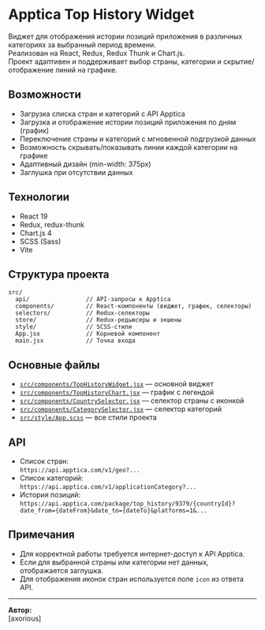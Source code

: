 # Apptica Top History Widget

Виджет для отображения истории позиций приложения в различных категориях за выбранный период времени.  
Реализован на React, Redux, Redux Thunk и Chart.js.  
Проект адаптивен и поддерживает выбор страны, категории и скрытие/отображение линий на графике.

## Возможности

- Загрузка списка стран и категорий с API Apptica
- Загрузка и отображение истории позиций приложения по дням (график)
- Переключение страны и категорий с мгновенной подгрузкой данных
- Возможность скрывать/показывать линии каждой категории на графике
- Адаптивный дизайн (min-width: 375px)
- Заглушка при отсутствии данных

## Технологии

- React 19
- Redux, redux-thunk
- Chart.js 4
- SCSS (Sass)
- Vite

## Структура проекта

```
src/
  api/                // API-запросы к Apptica
  components/         // React-компоненты (виджет, график, селекторы)
  selectors/          // Redux-селекторы
  store/              // Redux-редьюсеры и экшены
  style/              // SCSS-стили
  App.jsx             // Корневой компонент
  main.jsx            // Точка входа
```

## Основные файлы

- [`src/components/TopHistoryWidget.jsx`](src/components/TopHistoryWidget.jsx) — основной виджет
- [`src/components/TopHistoryChart.jsx`](src/components/TopHistoryChart.jsx) — график с легендой
- [`src/components/CountrySelector.jsx`](src/components/CountrySelector.jsx) — селектор страны с иконкой
- [`src/components/CategorySelector.jsx`](src/components/CategorySelector.jsx) — селектор категорий
- [`src/style/App.scss`](src/style/App.scss) — все стили проекта

## API

- Список стран:  
  `https://api.apptica.com/v1/geo?...`
- Список категорий:  
  `https://api.apptica.com/v1/applicationCategory?...`
- История позиций:  
  `https://api.apptica.com/package/top_history/9379/{countryId}?date_from={dateFrom}&date_to={dateTo}&platforms=1&...`

## Примечания

- Для корректной работы требуется интернет-доступ к API Apptica.
- Если для выбранной страны или категории нет данных, отображается заглушка.
- Для отображения иконок стран используется поле `icon` из ответа API.

---

**Автор:**  
[axorious]
